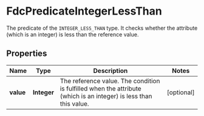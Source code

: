 

# FdcPredicateIntegerLessThan

The predicate of the `INTEGER_LESS_THAN` type. It checks whether the attribute (which is an integer) is less than the reference value.

## Properties

| Name | Type | Description | Notes |
|------------ | ------------- | ------------- | -------------|
|**value** | **Integer** | The reference value. The condition is fulfilled when the attribute (which is an integer) is less than this value. |  [optional] |



